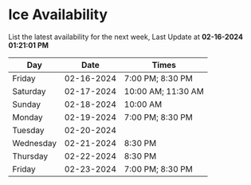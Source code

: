 # Ice Availability

List the latest availability for the next week, Last Update at **02-16-2024 01:21:01 PM**

| Day         | Date        | Times       |
| ----------- | ----------- | ----------- |
|Friday|02-16-2024|7:00 PM; 8:30 PM|
|Saturday|02-17-2024|10:00 AM; 11:30 AM|
|Sunday|02-18-2024|10:00 AM|
|Monday|02-19-2024|7:00 PM; 8:30 PM|
|Tuesday|02-20-2024||
|Wednesday|02-21-2024|8:30 PM|
|Thursday|02-22-2024|8:30 PM|
|Friday|02-23-2024|7:00 PM; 8:30 PM|
